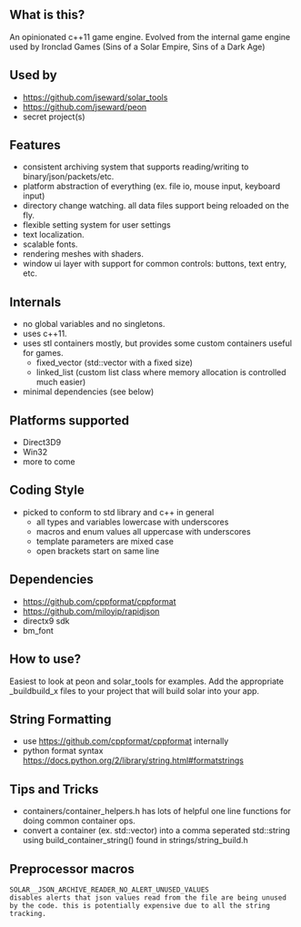 What is this?
----
An opinionated c++11 game engine. Evolved from the internal game engine used by Ironclad Games (Sins of a Solar Empire, Sins of a Dark Age)

Used by
---
- https://github.com/jseward/solar_tools
- https://github.com/jseward/peon
- secret project(s)

Features
---
- consistent archiving system that supports reading/writing to binary/json/packets/etc.
- platform abstraction of everything (ex. file io, mouse input, keyboard input)
- directory change watching. all data files support being reloaded on the fly.
- flexible setting system for user settings
- text localization.
- scalable fonts.
- rendering meshes with shaders.
- window ui layer with support for common controls: buttons, text entry, etc. 

Internals
----
- no global variables and no singletons.
- uses c++11.
- uses stl containers mostly, but provides some custom containers useful for games.
	- fixed_vector (std::vector with a fixed size)
	- linked_list (custom list class where memory allocation is controlled much easier)
- minimal dependencies (see below)

Platforms supported
---
- Direct3D9
- Win32
- more to come

Coding Style
------------
- picked to conform to std library and c++ in general
	- all types and variables lowercase with underscores
	- macros and enum values all uppercase with underscores
	- template parameters are mixed case
	- open brackets start on same line
	
Dependencies
---
- https://github.com/cppformat/cppformat
- https://github.com/miloyip/rapidjson
- directx9 sdk
- bm_font

How to use?
---
Easiest to look at peon and solar_tools for examples. Add the appropriate _buildbuild_x files to your project that will build solar into your app.

String Formatting
-----------------
- use https://github.com/cppformat/cppformat internally
- python format syntax
    https://docs.python.org/2/library/string.html#formatstrings

Tips and Tricks
------------
- containers/container_helpers.h has lots of helpful one line functions for doing common container ops.
- convert a container (ex. std::vector<int>) into a comma seperated std::string using build_container_string() found in strings/string_build.h

Preprocessor macros
--------------------
	SOLAR__JSON_ARCHIVE_READER_NO_ALERT_UNUSED_VALUES
	disables alerts that json values read from the file are being unused by the code. this is potentially expensive due to all the string tracking.


